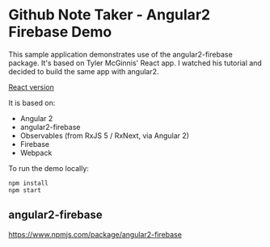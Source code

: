 # Github Note Taker - Angular2 Firebase Demo 

This sample application demonstrates use of the angular2-firebase package.
It's based on Tyler McGinnis' React app. I watched his tutorial and decided to build the same app with angular2.

[React version](https://github.com/tylermcginnis/github-notetaker-egghead)


It is based on:
* Angular 2
* angular2-firebase
* Observables (from RxJS 5 / RxNext, via Angular 2)
* Firebase
* Webpack

To run the demo locally:

```
npm install
npm start
```

## angular2-firebase
https://www.npmjs.com/package/angular2-firebase

